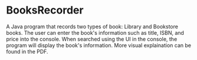 # BooksRecorder
A Java program that records two types of book: Library and Bookstore books.
The user can enter the book's information such as title, ISBN, and price into the console.
When searched using the UI in the console, the program will display the book's information. 
More visual explaination can be found in the PDF.

